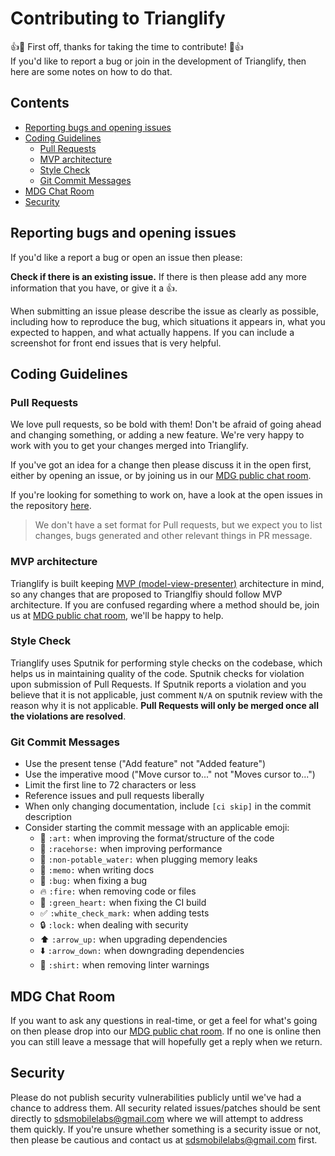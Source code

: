Contributing to Trianglify
==========================
:+1::tada: First off, thanks for taking the time to contribute! :tada::+1:  
If you'd like to report a bug or join in the development
of Trianglify, then here are some notes on how to do that.

## Contents
* [Reporting bugs and opening issues](#reporting-bugs-and-opening-issues)
* [Coding Guidelines](#coding-guidelines)
    * [Pull Requests](#pull-requests)
    * [MVP architecture](#mvp-architecture)
    * [Style Check](#style-check)
    * [Git Commit Messages](#git-commit-messages)
* [MDG Chat Room](#mdg-chat-room)
* [Security](#security)
    
## Reporting bugs and opening issues

If you'd like a report a bug or open an issue then please:

**Check if there is an existing issue.** If there is then please add
   any more information that you have, or give it a 👍.

When submitting an issue please describe the issue as clearly as possible, including how to
reproduce the bug, which situations it appears in, what you expected to happen, and what actually happens.
If you can include a screenshot for front end issues that is very helpful.

## Coding Guidelines

### Pull Requests
We love pull requests, so be bold with them! Don't be afraid of going ahead
and changing something, or adding a new feature. We're very happy to work with you
to get your changes merged into Trianglify.

If you've got an idea for a change then please discuss it in the open first, 
either by opening an issue, or by joining us in our
[MDG public chat room](https://mdg.sdslabs.co/chat).

If you're looking for something to work on, have a look at the open issues in the repository [here](https://github.com/sdsmdg/trianglify/issues).

> We don't have a set format for Pull requests, but we expect you to list changes, bugs generated and other relevant things in PR message.

### MVP architecture
Trianglify is built keeping [MVP (model-view-presenter)](https://en.wikipedia.org/wiki/Model–view–presenter) architecture in mind, so any changes that are proposed to Trianglfiy should follow MVP architecture. If you are confused regarding where a method should be, join us at  [MDG public chat room](https://mdg.sdslabs.co/chat), we'll be happy to help.

### Style Check
Trianglify uses Sputnik for performing style checks on the codebase, which helps us in maintaining quality of the code. Sputnik checks for violation upon submission of Pull Requests. If Sputnik reports a violation and you believe that it is not applicable, just comment `N/A` on sputnik review with the reason why it is not applicable. **Pull Requests will only be merged once all the violations are resolved**.

### Git Commit Messages
* Use the present tense ("Add feature" not "Added feature")
* Use the imperative mood ("Move cursor to..." not "Moves cursor to...")
* Limit the first line to 72 characters or less
* Reference issues and pull requests liberally
* When only changing documentation, include `[ci skip]` in the commit description
* Consider starting the commit message with an applicable emoji:
    * :art: `:art:` when improving the format/structure of the code
    * :racehorse: `:racehorse:` when improving performance
    * :non-potable_water: `:non-potable_water:` when plugging memory leaks
    * :memo: `:memo:` when writing docs
    * :bug: `:bug:` when fixing a bug
    * :fire: `:fire:` when removing code or files
    * :green_heart: `:green_heart:` when fixing the CI build
    * :white_check_mark: `:white_check_mark:` when adding tests
    * :lock: `:lock:` when dealing with security
    * :arrow_up: `:arrow_up:` when upgrading dependencies
    * :arrow_down: `:arrow_down:` when downgrading dependencies
    * :shirt: `:shirt:` when removing linter warnings

## MDG Chat Room

If you want to ask any questions in real-time, or get a feel for what's going on
then please drop into our [MDG public chat room](https://mdg.sdslabs.co/chat).
If no one is online then you can still leave a message that will hopefully get a reply
when we return.

## Security

Please do not publish security vulnerabilities publicly until we've had a chance
to address them. All security related issues/patches should be sent directly to
[sdsmobilelabs@gmail.com](mailto:sdsmobilelabs@gmail.com) where we will attempt to address them quickly. If you're
unsure whether something is a security issue or not, then please be cautious and contact us at [sdsmobilelabs@gmail.com](mailto:sdsmobilelabs@gmail.com) first.

